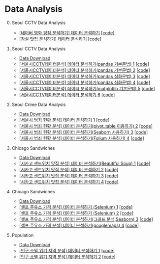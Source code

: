 # Data Analysis

0. Seoul CCTV Data Analysis   
	- [[네이버 영화 평점 분석하기] 데이터 분석하기](https://blog.naver.com/jaeyoon_95/222356340025)  [[code]](https://github.com/jaeyun95/data_analysis/blob/master/0.Mini%20Project/code/NaverMovies.ipynb)  
	- [[잠실 맛집 분석하기] 데이터 분석하기](https://blog.naver.com/jaeyoon_95/222358945282)  [[code]](https://github.com/jaeyun95/data_analysis/blob/master/0.Mini%20Project/code/JamsilFood.ipynb)  

1. Seoul CCTV Data Analysis   
	- [Data Download](https://github.com/jaeyun95/data_analysis/tree/master/1.Seoul%20CCTV/data)   
	- [[서울시CCTV데이터분석] 데이터 분석하기(pandas 기본문법) 1](https://blog.naver.com/jaeyoon_95/222342148573) [[code]](https://github.com/jaeyun95/data_analysis/blob/master/1.Seoul%20CCTV/code/seoulCCTV01.ipynb)   
	- [[서울시CCTV데이터분석] 데이터 분석하기(pandas 기본문법) 2](https://blog.naver.com/jaeyoon_95/222343079997) [[code]](https://github.com/jaeyun95/data_analysis/blob/master/1.Seoul%20CCTV/code/seoulCCTV02.ipynb)   
	- [[서울시CCTV데이터분석] 데이터 분석하기(pandas 심화문법) 3](https://blog.naver.com/jaeyoon_95/222343133494) [[code]](https://github.com/jaeyun95/data_analysis/blob/master/1.Seoul%20CCTV/code/seoulCCTV03.ipynb)   
	- [[서울시CCTV데이터분석] 데이터 분석하기(pandas 심화문법) 4](https://blog.naver.com/jaeyoon_95/222343190408) [[code]](https://github.com/jaeyun95/data_analysis/blob/master/1.Seoul%20CCTV/code/seoulCCTV04.ipynb)   
	- [[서울시CCTV데이터분석] 데이터 분석하기(matplotlib 기본문법) 5](https://blog.naver.com/jaeyoon_95/222343207917) [[code]](https://github.com/jaeyun95/data_analysis/blob/master/1.Seoul%20CCTV/code/seoulCCTV05.ipynb)   
	- [[서울시CCTV데이터분석] 데이터 분석하기 6](https://blog.naver.com/jaeyoon_95/222343234969) [[code]](https://github.com/jaeyun95/data_analysis/blob/master/1.Seoul%20CCTV/code/seoulCCTV06.ipynb)	

2. Seoul Crime Data Analysis   
	- [Data Download](https://github.com/jaeyun95/data_analysis/tree/master/2.Seoul%20Crime/data)  
	- [[서울시 범죄 현황 분석] 데이터 분석하기 1](https://blog.naver.com/jaeyoon_95/222343441744)  [[code]](https://github.com/jaeyun95/data_analysis/blob/master/2.Seoul%20Crime/code/SeoulCrime01.ipynb)   
	- [[서울시 범죄 현황 분석] 데이터 분석하기(pivot_table 이용하기) 2](https://blog.naver.com/jaeyoon_95/222345731394)  [[code]](https://github.com/jaeyun95/data_analysis/blob/master/2.Seoul%20Crime/code/SeoulCrime02.ipynb)   
	- [[서울시 범죄 현황 분석] 데이터 분석하기(Seaborn 사용하기) 3](https://blog.naver.com/jaeyoon_95/222346676355)  [[code]](https://github.com/jaeyun95/data_analysis/blob/master/2.Seoul%20Crime/code/SeoulCrime03.ipynb)   
	- [[서울시 범죄 현황 분석] 데이터 분석하기(Folium 사용하기) 4](https://blog.naver.com/jaeyoon_95/222347999731)  [[code]](https://github.com/jaeyun95/data_analysis/blob/master/2.Seoul%20Crime/code/SeoulCrime04.ipynb)   
	
3. Chicago Sandwiches
	- [Data Download](https://github.com/jaeyun95/data_analysis/tree/master/3.Chicago%20Sandwich/data)   
	- [[시카고 샌드위치 맛집 분석] 데이터 분석하기(Beautiful Soup) 1](https://blog.naver.com/jaeyoon_95/222356074386)  [[code]](https://github.com/jaeyun95/data_analysis/blob/master/3.Chicago%20Sandwich/code/ChicagoSandwich01.ipynb)  
	- [[시카고 샌드위치 맛집 분석] 데이터 분석하기 2](https://blog.naver.com/jaeyoon_95/222356187126)  [[code]](https://github.com/jaeyun95/data_analysis/blob/master/3.Chicago%20Sandwich/code/ChicagoSandwich02.ipynb)  
	- [[시카고 샌드위치 맛집 분석] 데이터 분석하기 3](https://blog.naver.com/jaeyoon_95/222356230334)  [[code]](https://github.com/jaeyun95/data_analysis/blob/master/3.Chicago%20Sandwich/code/ChicagoSandwich03.ipynb)  
	- [[시카고 샌드위치 맛집 분석] 데이터 분석하기 4](https://blog.naver.com/jaeyoon_95/222356272876)  [[code]](https://github.com/jaeyun95/data_analysis/blob/master/3.Chicago%20Sandwich/code/ChicagoSandwich04.ipynb)  
	
4. Chicago Sandwiches
	- [Data Download](https://github.com/jaeyun95/data_analysis/tree/master/4.Seoul%20Gas%20Station/data)   
	- [[셀프 주유소 가격 분석] 데이터 분석하기 (Selenium) 1](https://blog.naver.com/jaeyoon_95/222361336969)  [[code]](https://github.com/jaeyun95/data_analysis/blob/master/4.Seoul%20Gas%20Station/code/SeoulGasStation01.py)  
	- [[셀프 주유소 가격 분석] 데이터 분석하기 (Selenium) 2](https://blog.naver.com/jaeyoon_95/222361364208)  [[code]](https://github.com/jaeyun95/data_analysis/blob/master/4.Seoul%20Gas%20Station/code/SeoulGasStation02.py)  
	- [[셀프 주유소 가격 분석] 데이터 분석하기(그래프 분석,Seaborn) 3](https://blog.naver.com/jaeyoon_95/222361388502)  [[code]](https://github.com/jaeyun95/data_analysis/blob/master/4.Seoul%20Gas%20Station/code/SeoulGasStation03.py)  
	- [[셀프 주유소 가격 분석] 데이터 분석하기(googlemaps) 4](https://blog.naver.com/jaeyoon_95/222361445779)  [[code]](https://github.com/jaeyun95/data_analysis/blob/master/4.Seoul%20Gas%20Station/code/SeoulGasStation04.py)  
	
5. Population
	- [Data Download](https://github.com/jaeyun95/data_analysis/tree/master/5.Population/data)   
	- [[인구 소멸 위기 지역 분석] 데이터 분석하기 1](https://blog.naver.com/jaeyoon_95/222379389408)  [[code]](https://github.com/jaeyun95/data_analysis/blob/master/5.Population/code/Population01.py)  
	- [[인구 소멸 위기 지역 분석] 데이터 분석하기 2](https://blog.naver.com/jaeyoon_95/222380004583)  [[code]](https://github.com/jaeyun95/data_analysis/blob/master/5.Population/code/Population02.py)  
